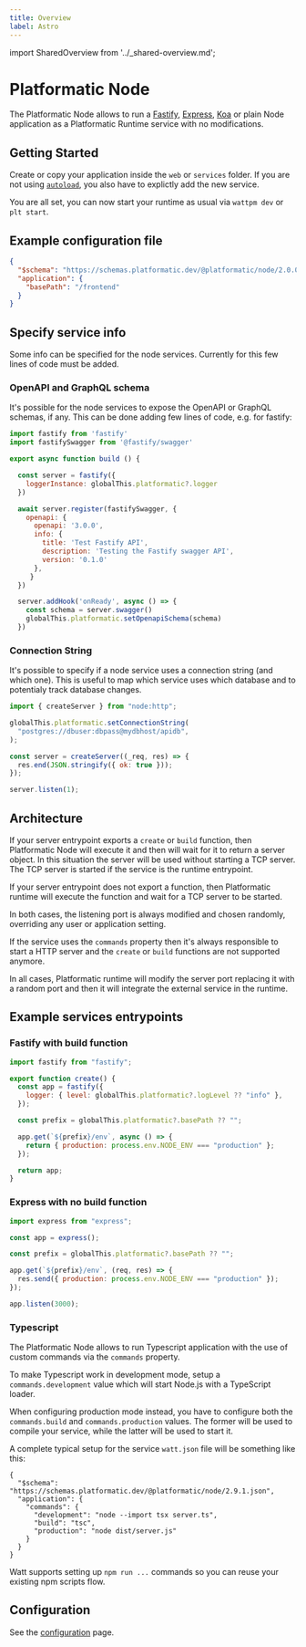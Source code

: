 ```yaml
---
title: Overview
label: Astro
---
```


import SharedOverview from '../_shared-overview.md';

# Platformatic Node

The Platformatic Node allows to run a [Fastify](https://fastify.io/), [Express](https://expressjs.com/), [Koa](https://koajs.com/#) or plain Node application as a Platformatic Runtime service with no modifications.

## Getting Started

Create or copy your application inside the `web` or `services` folder. If you are not using [`autoload`](../../runtime/configuration.md#autoload), you also have to explictly add the new service.

You are all set, you can now start your runtime as usual via `wattpm dev` or `plt start`.

## Example configuration file

```json
{
  "$schema": "https://schemas.platformatic.dev/@platformatic/node/2.0.0.json",
  "application": {
    "basePath": "/frontend"
  }
}
```

## Specify service info

Some info can be specified for the node services. Currently for this few lines of code must be added.

### OpenAPI and GraphQL schema

It's possible for the node services to expose the OpenAPI or GraphQL schemas, if any.
This can be done adding few lines of code, e.g. for fastify:

```javascript
import fastify from 'fastify'
import fastifySwagger from '@fastify/swagger'

export async function build () {

  const server = fastify({
    loggerInstance: globalThis.platformatic?.logger
  })

  await server.register(fastifySwagger, {
    openapi: {
      openapi: '3.0.0',
      info: {
        title: 'Test Fastify API',
        description: 'Testing the Fastify swagger API',
        version: '0.1.0'
      },
     }
  })

  server.addHook('onReady', async () => {
    const schema = server.swagger()
    globalThis.platformatic.setOpenapiSchema(schema)
  })
```

### Connection String

It's possible to specify if a node service uses a connection string (and which one).
This is useful to map which service uses which database and to potentialy track database changes.

```javascript
import { createServer } from "node:http";

globalThis.platformatic.setConnectionString(
  "postgres://dbuser:dbpass@mydbhost/apidb",
);

const server = createServer((_req, res) => {
  res.end(JSON.stringify({ ok: true }));
});

server.listen(1);
```

## Architecture

If your server entrypoint exports a `create` or `build` function, then Platformatic Node will execute it and then will wait for it to return a server object. In this situation the server will be used without starting a TCP server. The TCP server is started if the service is the runtime entrypoint.

If your server entrypoint does not export a function, then Platformatic runtime will execute the function and wait for a TCP server to be started.

In both cases, the listening port is always modified and chosen randomly, overriding any user or application setting.

If the service uses the `commands` property then it's always responsible to start a HTTP server and the `create` or `build` functions are not supported anymore.

In all cases, Platformatic runtime will modify the server port replacing it with a random port and then it will integrate the external service in the runtime.

## Example services entrypoints

### Fastify with build function

```js
import fastify from "fastify";

export function create() {
  const app = fastify({
    logger: { level: globalThis.platformatic?.logLevel ?? "info" },
  });

  const prefix = globalThis.platformatic?.basePath ?? "";

  app.get(`${prefix}/env`, async () => {
    return { production: process.env.NODE_ENV === "production" };
  });

  return app;
}
```

### Express with no build function

```js
import express from "express";

const app = express();

const prefix = globalThis.platformatic?.basePath ?? "";

app.get(`${prefix}/env`, (req, res) => {
  res.send({ production: process.env.NODE_ENV === "production" });
});

app.listen(3000);
```

### Typescript

The Platformatic Node allows to run Typescript application with the use of custom commands via the `commands` property.

To make Typescript work in development mode, setup a `commands.development` value which will start Node.js with a TypeScript loader.

When configuring production mode instead, you have to configure both the `commands.build` and `commands.production` values. The former will be used to compile your service, while the latter will be used to start it.

A complete typical setup for the service `watt.json` file will be something like this:

```
{
  "$schema": "https://schemas.platformatic.dev/@platformatic/node/2.9.1.json",
  "application": {
    "commands": {
      "development": "node --import tsx server.ts",
      "build": "tsc",
      "production": "node dist/server.js"
    }
  }
}
```

Watt supports setting up `npm run ...` commands so you can reuse your existing npm scripts flow.

## Configuration

See the [configuration](./configuration.md) page.

<SharedOverview/>